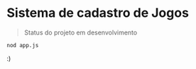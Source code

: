 <h1> Sistema de cadastro de Jogos </h1>

>Status do projeto em desenvolvimento

```
nod app.js
```
:)